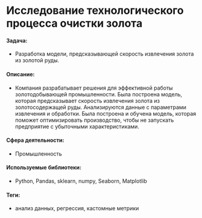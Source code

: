 #  Исследование технологического процесса очистки золота

#### Задача:
- Разработка модели, предсказывающей скорость извлечения золота из золотой руды.

#### Описание:
- Компания разрабатывает решения для эффективной работы золотодобывающей промышленности. Была построена модель, которая предсказывает скорость извлечения золота из золотосодержащей руды. Анализируются данные с параметрами извлечения и обработки. Была построена и обучена модель, которая поможет оптимизировать производство, чтобы не запускать предприятие с убыточными характеристиками.

#### Сфера деятельности:
- Промышленность

#### Используемые библиотеки:
- Python, Pandas, sklearn, numpy, Seaborn, Matplotlib

#### Теги:
- анализ данных, регрессия, кастомные метрики